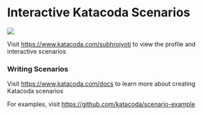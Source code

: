 # Interactive Katacoda Scenarios

[![](http://shields.katacoda.com/katacoda/subhrojyoti/count.svg)](https://www.katacoda.com/subhrojyoti "Get your profile on Katacoda.com")

Visit https://www.katacoda.com/subhrojyoti to view the profile and interactive scenarios

### Writing Scenarios
Visit https://www.katacoda.com/docs to learn more about creating Katacoda scenarios

For examples, visit https://github.com/katacoda/scenario-example
